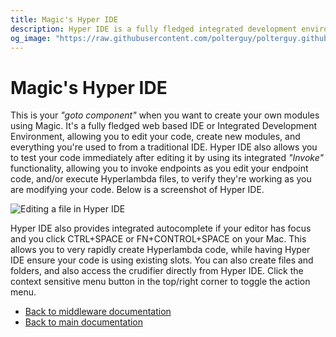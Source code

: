 ```yaml
---
title: Magic's Hyper IDE
description: Hyper IDE is a fully fledged integrated development environment, giving you most important features from other IDEs, except it of course does 95% of your job automatically due to the CRUD and Low-Code features Magic provides out of the box.
og_image: "https://raw.githubusercontent.com/polterguy/polterguy.github.io/master/images/og-getting-started.jpg"
---
```


# Magic's Hyper IDE

This is your _"goto component"_ when you want to create your own modules using Magic. It's a fully
fledged web based IDE or Integrated Development Environment, allowing you to edit your code,
create new modules, and everything you're used to from a traditional IDE. Hyper IDE also allows
you to test your code immediately after editing it by using its integrated _"Invoke"_ functionality,
allowing you to invoke endpoints as you edit your endpoint code, and/or execute Hyperlambda
files, to verify they're working as you are modifying your code. Below is a screenshot of Hyper IDE.

![Editing a file in Hyper IDE](https://raw.githubusercontent.com/polterguy/polterguy.github.io/master/images/hyper-ide-editing.jpg)

Hyper IDE also provides integrated autocomplete if your editor has focus and you click CTRL+SPACE
or FN+CONTROL+SPACE on your Mac. This allows you to very rapidly create Hyperlambda code, while having
Hyper IDE ensure your code is using existing slots. You can also create files and folders, and also
access the crudifier directly from Hyper IDE. Click the context sensitive menu button in the top/right
corner to toggle the action menu.

* [Back to middleware documentation](/documentation/magic/)
* [Back to main documentation](/documentation/)

